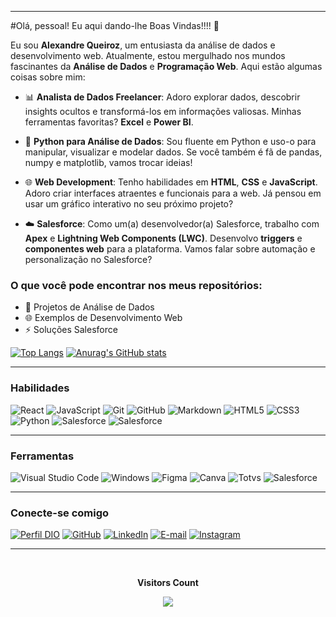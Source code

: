 --------
#Olá, pessoal! Eu aqui dando-lhe Boas Vindas!!!! 👋

Eu sou **Alexandre Queiroz**, um entusiasta da análise de dados e desenvolvimento web. Atualmente, estou mergulhado nos mundos fascinantes da **Análise de Dados** e **Programação Web**. Aqui estão algumas coisas sobre mim:

- 📊 **Analista de Dados Freelancer**: Adoro explorar dados, descobrir insights ocultos e transformá-los em informações valiosas. Minhas ferramentas favoritas? **Excel** e **Power BI**.

- 🐍 **Python para Análise de Dados**: Sou fluente em Python e uso-o para manipular, visualizar e modelar dados. Se você também é fã de pandas, numpy e matplotlib, vamos trocar ideias!

- 🌐 **Web Development**: Tenho habilidades em **HTML**, **CSS** e **JavaScript**. Adoro criar interfaces atraentes e funcionais para a web. Já pensou em usar um gráfico interativo no seu próximo projeto?

- ☁️ **Salesforce**: Como um(a) desenvolvedor(a) Salesforce, trabalho com **Apex** e **Lightning Web Components (LWC)**. Desenvolvo **triggers** e **componentes web** para a plataforma. Vamos falar sobre automação e personalização no Salesforce?

### O que você pode encontrar nos meus repositórios:
- 🚀 Projetos de Análise de Dados
- 🌐 Exemplos de Desenvolvimento Web
- ⚡ Soluções Salesforce

[![Top Langs](https://github-readme-stats.vercel.app/api/top-langs/?username=Alexandrezapsss&layout=compact&theme=aura)](https://github.com/anuraghazra/github-readme-stats)
[![Anurag's GitHub stats](https://github-readme-stats.vercel.app/api?username=Alexandrezapsss&show_icons=true&theme=aura)](https://github.com/Alexandrezapsss)

-----

### Habilidades

![React](https://img.shields.io/badge/react-%2320232a.svg?style=for-the-badge&logo=react&logoColor=%2361DAFB)
![JavaScript](https://img.shields.io/badge/JavaScript-000?style=for-the-badge&logo=javascript&logoColor=30A3DC)
![Git](https://img.shields.io/badge/Git-000?style=for-the-badge&logo=git&logoColor=E94D5F) 
![GitHub](https://img.shields.io/badge/GitHub-000?style=for-the-badge&logo=github&logoColor=30A3DC)
![Markdown](https://img.shields.io/badge/Markdown-000?style=for-the-badge&logo=markdown)
![HTML5](https://img.shields.io/badge/HTML-000?style=for-the-badge&logo=html5&logoColor=30A3DC)
![CSS3](https://img.shields.io/badge/CSS3-000?style=for-the-badge&logo=css3&logoColor=E94D5F)
![Python](https://img.shields.io/badge/Python-000?style=for-the-badge&logo=python)
![Salesforce](https://img.shields.io/badge/Salesforce-Apex-000?style=for-the-badge&logo=salesforce)
![Salesforce](https://img.shields.io/badge/Salesforce-LWC-000?style=for-the-badge&logo=salesforce)

---- 

### Ferramentas
![Visual Studio Code](https://img.shields.io/badge/-Visual%20Studio%20Code-0D1117?style=for-the-badge&logo=visual-studio-code&logoColor=007ACC&labelColor=0D1117)
![Windows](https://img.shields.io/badge/-Windows-0D1117?style=for-the-badge&logo=windows&labelColor=0D1117)
![Figma](https://img.shields.io/badge/Figma-000?style=for-the-badge&logo=figma)
![Canva](https://img.shields.io/badge/Canva-000?style=for-the-badge&logo=canva)
![Totvs](https://img.shields.io/badge/Totvs-Protheus-000?style=for-the-badge&logo=totvs)
![Salesforce](https://img.shields.io/badge/Salesforce-000?style=for-the-badge&logo=salesforce)


---- 
### Conecte-se comigo
[![Perfil DIO](https://img.shields.io/badge/-Meu%20Perfil%20na%20DIO-30A3DC?style=for-the-badge)](https://www.dio.me/users/alexandrequeirozdasilva94)
[![GitHub](https://img.shields.io/badge/-GitHub-0D1117?style=for-the-badge&logo=github&labelColor=0D1117)](https://github.com/Alexandrezapsss)
[![LinkedIn](https://img.shields.io/badge/-LinkedIn-000?style=for-the-badge&logo=linkedin&logoColor=30A3DC)](https://www.linkedin.com/in/alexandre-queiroz-da-silva-542904124/)
[![E-mail](https://img.shields.io/badge/-Email-000?style=for-the-badge&logo=microsoft-outlook&logoColor=E94D5F)](mailto:alexandrequeirozdasilva94@gmail.com)
[![Instagram](https://img.shields.io/badge/Instagram-000?style=for-the-badge&logo=instagram)](https://www.instagram.com/alexandrezaps/)

---- 
<div align="center">
    <br>
        <p align="centre"><b>Visitors Count</b> </p>  
        <p align="center"><img align="center" src="https://profile-counter.glitch.me/{Alexandrezapsss}/count.svg" /> </p> 
    <br>
</div>
